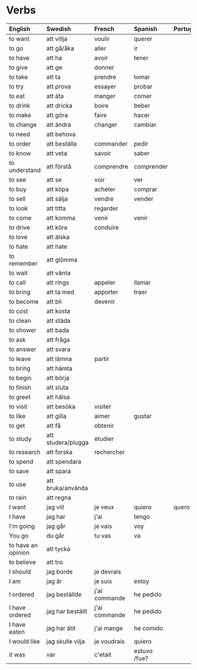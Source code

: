 # Verbs

| English            | Swedish            | French        | Spanish      | Portugese | Italian |
| :----------------- | :----------------- | :------------ | :----------- | :-------- | :------ |
| to want            | att villja         | voulir        | querer       |           |         |
| to go              | att gå/åka         | aller         | ir           |           |         |
| to have            | att ha             | avoir         | tener        |           |         |
| to give            | att ge             | donner        |              |           |         |
| to take            | att ta             | prendre       | tomar        |           |         |
| to try             | att prova          | essayer       | probar       |           |         |
| to eat             | att äta            | manger        | comer        |           |         |
| to drink           | att dricka         | boire         | beber        |           |         |
| to make            | att göra           | faire         | hacer        |           |         |
| to change          | att ändra          | changer       | cambiar      |           |         |
| to need            | att behova         |               |              |           |         |
| to order           | att beställa       | commander     | pedir        |           |         |
| to know            | att veta           | savoir        | saber        |           |         |
| to understand      | att förstå         | comprendre    | comprender   |           |         |
| to see             | att se             | voir          | ver          |           |         |
| to buy             | att köpa           | acheter       | comprar      |           |         |
| to sell            | att sälja          | vendre        | vender       |           |         |
| to look            | att titta          | regarder      |              |           |         |
| to come            | att komma          | venir         | venir        |           |         |
| to drive           | att köra           | conduire      |              |           |         |
| to love            | att älska          |               |              |           |         |
| to hate            | att hate           |               |              |           |         |
| to remember        | att glömma         |               |              |           |         |
| to wait            | att vänta          |               |              |           |         |
| to call            | att rings          | appeler       | llamar       |           |         |
| to bring           | att ta med         | apporter      | traer        |           |         |
| to become          | att bli            | devenir       |
| to cost            | att kosta          |
| to clean           | att städa          |               |              |           |         |
| to shower          | att bada           |               |              |           |         |
| to ask             | att fråga          |               |              |           |         |
| to answer          | att svara          |               |              |           |         |
| to leave           | att lämna          | partir        |              |           |         |
| to bring           | att hämta          |               |              |           |         |
| to begin           | att börja          |               |              |           |         |
| to finish          | att sluta          |               |              |           |         |
| to greet           | att hälsa          |               |              |           |         |
| to visit           | att besöka         | visiter       |
| to like            | att gilla          | aimer         | gustar       |           |         |
| to get             | att få             | obtenir       |              |
| to study           | att studera/plugga | étudier       |
| to research        | att forska         | rechercher    |              |
| to spend           | att spendara       |               |
| to save            | att spara          |               |
| to use             | att bruka/använda  |
| to rain            | att regna          |
| I want             | jag vill           | je veux       | quiero       | quero     |         |
| I have             | jag har            | j'ai          | tengo        |           |         |
| I'm going          | jag går            | je vais       | voy          |           |         |
| You go             | du går             | tu vas        | va           |           |         |
| to have an opinion | att tycka          |               |              |           |         |
| to believe         | att tro            |               |              |           |         |
| I should           | jag borde          | je devrais    |              |           |         |
| I am               | jag är             | je suis       | estoy        |           |         |
| I ordered          | jag beställde      | j'ai commande | he pedido    |           |         |
| I have ordered     | jag har beställt   | j'ai commande | he pedido    |           |         |
| I have eaten       | jag har ätit       | j'ai mange    | he comido    |           |         |
| I would like       | jag skulle vilja   | je voudrais   | quiero       |           |         |
| it was             | var                | c'etait       | estuvo /fue? |           |         |
